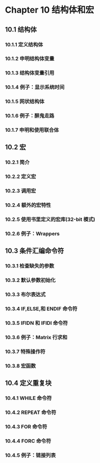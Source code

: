 # Chapter 10 结构体和宏

## 10.1 结构体
### 10.1.1 定义结构体
### 10.1.2 申明结构体变量 
### 10.1.3 结构体变量引用 
### 10.1.4 例子：显示系统时间 
### 10.1.5 网状结构体 
### 10.1.6 例子：醉鬼走路 
### 10.1.7 申明和使用联合体

## 10.2 宏
### 10.2.1 简介
### 10.2.2 定义宏
### 10.2.3 调用宏
### 10.2.4 额外的宏特性
### 10.2.5 使用书里定义的宏库(32-bit 模式)
### 10.2.6 例子：Wrappers

## 10.3 条件汇编命令符
### 10.3.1 检查缺失的参数
### 10.3.2 默认参数初始化
### 10.3.3 布尔表达式
### 10.3.4 IF,ELSE,和 ENDIF 命令符
### 10.3.5 IFIDN 和 IFIDI 命令符
### 10.3.6 例子：Matrix 行求和
### 10.3.7 特殊操作符
### 10.3.8 宏函数

## 10.4 定义重复块
### 10.4.1 WHILE 命令符
### 10.4.2 REPEAT 命令符
### 10.4.3 FOR 命令符
### 10.4.4 FORC 命令符
### 10.4.5 例子：链接列表